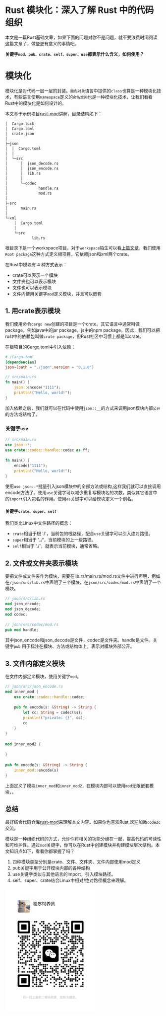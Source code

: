 # Rust 模块化：深入了解 Rust 中的代码组织

本文是一篇Rust基础文章，如果下面的问题对你不是问题，就不要浪费时间阅读这篇文章了，做些更有意义的事情吧。

**关键字`mod、pub、crate、self、super、use`都表示什么含义，如何使用？**

# 模块化

模块化是对代码一层一层的封装。`面向对象`语言中提供的`class`也算是一种模块化技术，有些语言使用`namespace`定义的`命名空间`也是一种模块化技术，让我们看看Rust中的模块化是如何设计的。

本文基于示例项目[rust-mod](https://github.com/oskwg/rust-mod)讲解，目录结构如下：
```shell
│  Cargo.lock
│  Cargo.toml
│  crate.json
│
├─json
│  │  Cargo.toml
│  │
│  └─src
│      │  json_decode.rs
│      │  json_encode.rs
│      │  lib.rs
│      │
│      └─codec
│              handle.rs
│              mod.rs
│
├─src
│      main.rs
│
└─xml
    │  Cargo.toml
    │
    └─src
            lib.rs
```

根目录下是一个workspace项目，对于`workspace`陌生可以看[上篇文章](https://mp.weixin.qq.com/s/d3xNNPpHD_WbJUCP-FjMCA)，我们使用`Root package`这种方式定义根项目，它依赖json和xml两个crate。


在Rust中模块有 4 种方式表示：
- crate可以表示一个模块
- 文件夹也可以表示模块
- 文件也可以表示模块
- 文件内使用关键字`mod`定义模块，并且可以嵌套

## 1. 用crate表示模块

我们使用命令`cargo new`创建的项目是一个crate。其它语言中通常叫做package，例如java中的jar package，js中的npm package。因此，我们可以把rust中的依赖包叫做`crate package`，但Rust社区中习惯上都是叫crate。

在根项目的Cargo.toml中引入依赖：
```toml
# /Cargo.toml
[dependencies]
json={path = "./json",version = "0.1.0"}
```

```rust
// src/main.rs
fn main() {
    json::encode("1111");
    println!("Hello, world!");
}
```

加入依赖之后，我们就可以在代码中使用`json::__`的方式来调用json模块内部`公开`的方法或结构了。

### 关键字`use`

```rust
// src/main.rs
use json::*;
use crate::codec::handle::codec as ff;

fn main() {
    encode("1111");
    println!("Hello, world!");
}
```
使用`use json::*`批量引入json模块中的全部方法或结构,这样我们就可以直接调用encode方法了。使用`use`关键字可以减少重复写模块名的次数，类似其它语言中的`import`引入包名的作用。使用`as`关键字可以给模块定义一个别名。

#### 关键字`crate、super、self`
我们类比Linux中文件路径的概念：
- `crate`相当于根 '/'，当前包的根路径，配合`use`关键字可以引入绝对路径。
- `super`相当于 ‘../’，当前模块的上一级路径。
- `self`相当于 './'，就表示当前模块，通常省略。

## 2. 文件或文件夹表示模块

要把文件或文件夹作为模块，需要在lib.rs/main.rs/mod.rs文件中进行声明，例如在`/json/src/lib.rs`中声明了三个模块，在`json/src/codec/mod.rs`中声明了一个模块。

```rust
// json/src/lib.rs
mod json_encode;
mod json_decode;
mod codec;

// json/src/codec/mod.rs
pub mod handle;
```

其中json_encode和json_decode是文件，codec是文件夹。handle是文件。关键字`pub` 用于标注在模块、方法或结构体上，表示对模块外部公开。

## 3. 文件内部定义模块

在文件内部定义模块，使用关键字`mod`。

```rust
// json/src/json_encode.rs
mod inner_mod {
    use crate::codec::handle::codec;

    pub fn encode(s: &String) -> String {
        let cc: String = codec(&s);
        println!("private: {}", cc);
        cc
    }
}

mod inner_mod2 {
    
}

pub fn encode(s: &String) -> String {
    inner_mod::encode(s)
}
```

上面定义了模块`inner_mod`和`inner_mod2`，在模块内部可以使用`mod`无限嵌套模块，。



## 总结
最好结合代码仓库[rust-mod](https://github.com/oskwg/rust-mod)来理解本文内容。如果你也喜欢Rust,欢迎加微`code2c`交流。

模块是一种组织代码的方式，允许你将相关的功能分组在一起，提高代码的可读性和可维护性。通过`mod`关键字，你可以在Rust中创建模块并构建模块层次结构。本文知识点如下，看看你都掌握了吗？
1. 四种模块类型分别是crate、文件、文件夹、文件内部使用mod定义
2. pub关键字用于公开模块内部的各种结构
3. use关键字类似与其他语言的import，引入模块路径。
4. self、super、crate结合Linux中相对/绝对路径概念来理解。

<img src="docs/8b7f3e339f07a43d66dd696a3c66858.jpg" height="400px">
